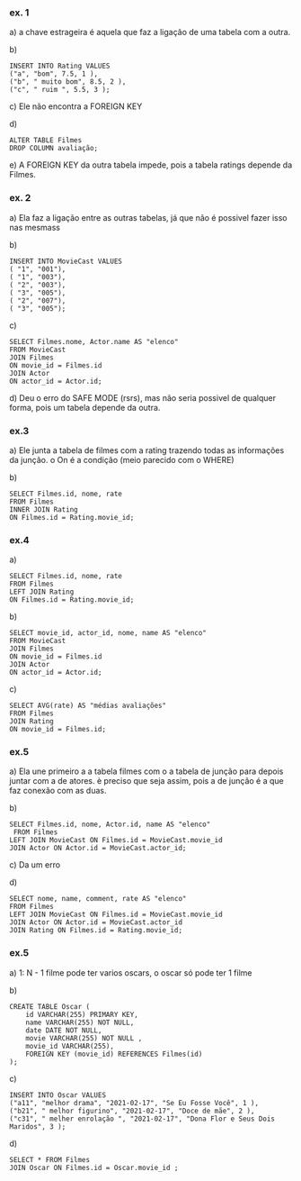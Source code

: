 ### ex. 1

a) a chave estrageira é aquela que faz a ligação de uma tabela com a outra.

b)
``` 
INSERT INTO Rating VALUES 
("a", "bom", 7.5, 1 ),
("b", " muito bom", 8.5, 2 ),
("c", " ruim ", 5.5, 3 );
```

c) Ele não encontra a FOREIGN KEY

d) 

```
ALTER TABLE Filmes
DROP COLUMN avaliação;
```

e) A FOREIGN KEY da outra tabela impede, pois a tabela ratings depende da Filmes.


### ex. 2

a) Ela faz a ligação entre as outras tabelas, já que não é possivel fazer isso nas mesmass

b)
```
INSERT INTO MovieCast VALUES
( "1", "001"),
( "1", "003"),
( "2", "003"),
( "3", "005"),
( "2", "007"),
( "3", "005");
```

c)
```
SELECT Filmes.nome, Actor.name AS "elenco"
FROM MovieCast
JOIN Filmes
ON movie_id = Filmes.id
JOIN Actor
ON actor_id = Actor.id;
```

d) Deu o erro do SAFE MODE (rsrs), mas não seria possivel de qualquer forma, pois um tabela depende da outra.

### ex.3

a) Ele junta a tabela de filmes com a rating trazendo todas as informações da junção. o On é a condição (meio parecido com o WHERE)

b)
```
SELECT Filmes.id, nome, rate
FROM Filmes 
INNER JOIN Rating 
ON Filmes.id = Rating.movie_id;
```

### ex.4
a)
``` 
SELECT Filmes.id, nome, rate
FROM Filmes 
LEFT JOIN Rating 
ON Filmes.id = Rating.movie_id;
```

b)
``` 
SELECT movie_id, actor_id, nome, name AS "elenco"
FROM MovieCast
JOIN Filmes
ON movie_id = Filmes.id
JOIN Actor
ON actor_id = Actor.id;
```

c)
``` 
SELECT AVG(rate) AS "médias avaliações" 
FROM Filmes
JOIN Rating
ON movie_id = Filmes.id;
```


### ex.5
a) Ela une primeiro a a tabela filmes com o a tabela de junção para depois juntar com a de atores. è preciso que seja assim, pois a de junção é a que faz conexão com as duas.

b)
``` 
SELECT Filmes.id, nome, Actor.id, name AS "elenco"
 FROM Filmes 
LEFT JOIN MovieCast ON Filmes.id = MovieCast.movie_id
JOIN Actor ON Actor.id = MovieCast.actor_id;
```

c) Da um erro

d)
``` 
SELECT nome, name, comment, rate AS "elenco"
FROM Filmes 
LEFT JOIN MovieCast ON Filmes.id = MovieCast.movie_id
JOIN Actor ON Actor.id = MovieCast.actor_id
JOIN Rating ON Filmes.id = Rating.movie_id;

```

### ex.5
a) 1: N - 1 filme pode ter varios oscars, o oscar só pode ter 1 filme

b)
``` 
CREATE TABLE Oscar (
	id VARCHAR(255) PRIMARY KEY,
    name VARCHAR(255) NOT NULL,
	date DATE NOT NULL,
    movie VARCHAR(255) NOT NULL ,    
    movie_id VARCHAR(255),
    FOREIGN KEY (movie_id) REFERENCES Filmes(id)
);
```

c) 
```
INSERT INTO Oscar VALUES 
("a11", "melhor drama", "2021-02-17", "Se Eu Fosse Você", 1 ),
("b21", " melhor figurino", "2021-02-17", "Doce de mãe", 2 ),
("c31", " melher enrolação ", "2021-02-17", "Dona Flor e Seus Dois Maridos", 3 );
``` 

d) 
```
SELECT * FROM Filmes
JOIN Oscar ON Filmes.id = Oscar.movie_id ;
``` 